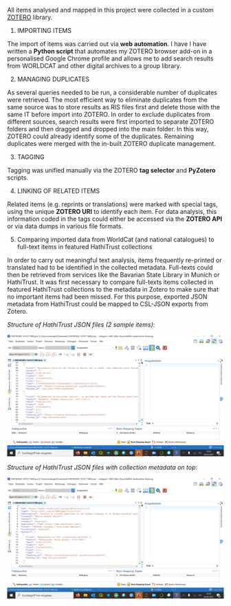All items analysed and mapped in this project were collected in a custom [ZOTERO](zotero.org) library.

1) IMPORTING ITEMS

The import of items was carried out via **web automation**. I have I have written a **Python script** that automates my ZOTERO browser add-on in a personalised Google Chrome profile and allows me to add search results from WORLDCAT and other digital archives to a group library. 

2) MANAGING DUPLICATES

As several queries needed to be run, a considerable number of duplicates were retrieved. The most efficient way to eliminate duplicates from the same source was to store results as RIS files first and delete those with the same IT before import into ZOTERO. In order to exclude duplicates from different sources, search results were first imported to separate ZOTERO folders and then dragged and dropped into the main folder. In this way, ZOTERO could already identify some of the duplicates. Remaining duplicates were merged with the in-built ZOTERO duplicate management.

3) TAGGING

Tagging was unified manually via the ZOTERO **tag selector** and **PyZotero** scripts.

4) LINKING OF RELATED ITEMS

Related items (e.g. reprints or translations) were marked with special tags, using the unique **ZOTERO URI** to identify each item. For data analysis, this information coded in the tags could either be accessed via the **ZOTERO API** or via data dumps in various file formats.

5) Comparing imported data from WorldCat (and national catalogues) to full-text items in featured HathiTrust collections

In order to carry out meaningful text analysis, items frequently re-printed or translated had to be identified in the collected metadata. Full-texts could then be retrieved from services like the Bavarian State Library in Munich or HathiTrust. It was first necessary to compare full-texts items collected in featured HathiTrust collections to the metadata in Zotero to make sure that no important items had been missed. For this purpose, exported JSON metadata from HathiTrust could be mapped to CSL-JSON exports from Zotero.

*Structure of HathiTrust JSON files (2 sample items)*:

![img1](/Screenshots_INSULAE_data-issues/JSONstructure_HathiTrust.png)

*Structure of HathiTrust JSON files with collection metadata on top*:

![img2](Screenshots_INSULAE_data-issues/JSONStructure_HathiTrust_CollectionInfo.png)



